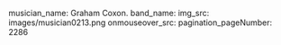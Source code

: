 musician_name: Graham Coxon.
band_name: 
img_src: images/musician0213.png
onmouseover_src: 
pagination_pageNumber: 2286
